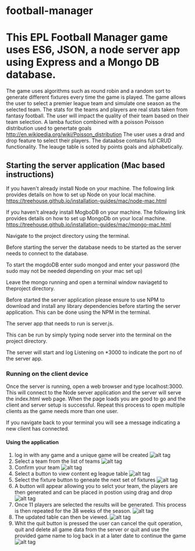 # football-manager
# This EPL Football Manager game uses ES6, JSON, a node server app using Express and a Mongo DB database.

The game uses algorithms such as round robin and a random sort to generate different fixtures every time the game is played.
The game allows the user to select a premier league team and simulate one season as the selected team. 
The stats for the teams and players are real stats taken from fantasy football.
The user will impact the quality of their team based on their team selection.
A lamba fuction combined with a poisson Poisson distribution used to genertate goals
http://en.wikipedia.org/wiki/Poisson_distribution
The user uses a drad and drop feature to select their players.
The dataabse contains full CRUD functionality.
The leauge table is soted by points goals and alphabetically.



## Starting the server application (Mac based instructions)

If you haven't already install Node on your machine.
The following link provides details on how to set up Node on your local machine.
https://treehouse.github.io/installation-guides/mac/node-mac.html

If you haven't already install MogboDB on your machine.
The following link provides details on how to set up MongoDb on your local machine.
https://treehouse.github.io/installation-guides/mac/mongo-mac.html

Navigate to the project directory using the terminal.

Before starting the server the database needs to be started as the server needs to connect to the database.

To start the mogdoDB enter sudo mongod and enter your password (the sudo may not be needed depending on your mac set up)

Leave the mongo running and open a terminal window naviagetd to theproject directory.

Before started the server application please ensure to use NPM to download and install any library dependencies before starting the server application. This can be done using the NPM in the terminal.

The server app that needs to run is server.js. 

This can be run by simply typing node server into the terminal on the project directory.

The server will start and log Listening on *3000 to indicate the port no of the server app.

### Running on the client device

Once the server is running, open a web browser and type localhost:3000. This will connect to the Node server application and the server will serve the index.html web page. When the page loads you are good to go and the client and server setup is successful. Repeat this process to open multiple clients as the game needs more than one user.

If you navigate back to your terminal you will see a message indicating a new client has connected.


#### Using the application
1. log in with any game and a unique game will be created
![alt tag](https://github.com/seanjohn85/football-manager/blob/master/start.png)
2. Select a team from the list of teams
![alt tag](https://github.com/seanjohn85/football-manager/blob/master/select.png)
3. Confirm your team
![alt tag](https://github.com/seanjohn85/football-manager/blob/master/manuselected.png)
4. Select a button to view content eg league table
![alt tag](https://github.com/seanjohn85/football-manager/blob/master/tabel1.png)
5. Select the fixture button to geneate the next set of fixtures
![alt tag](https://github.com/seanjohn85/football-manager/blob/master/fix.png)
6. A button will appear allowing you to selct your team, the players are then generated and can be placed in postion using drag and drop
![alt tag](https://github.com/seanjohn85/football-manager/blob/master/players.png)
8. Once 11 players are selected the results will be generated. This process is then repeated for the 38 weeks of the season.
![alt tag](https://github.com/seanjohn85/football-manager/blob/master/results.png)
9. The updated table can then be viewed.
![alt tag](https://github.com/seanjohn85/football-manager/blob/master/updated.png)
10. Whit the quit button is pressed the user can cancel the quit operation, quit and delete all game data from the server or quit and use the provided game name to log back in at a later date to continue the game 
![alt tag](https://github.com/seanjohn85/football-manager/blob/master/quit.png)

